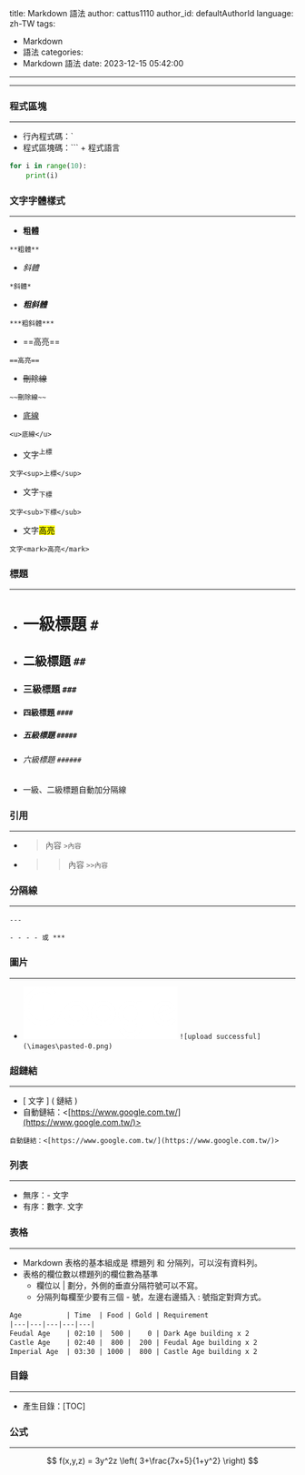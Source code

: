 title: Markdown 語法
author: cattus1110
author_id: defaultAuthorId
language: zh-TW
tags:
  - Markdown
  - 語法
categories:
  - Markdown 語法
date: 2023-12-15 05:42:00
---
---

### 程式區塊

---

- 行內程式碼：`
- 程式區塊碼：``` + 程式語言

```python
for i in range(10):
    print(i)
```

### 文字字體樣式

---

- **粗體**
```
**粗體**
```
- *斜體*
```
*斜體*
```
- ***粗斜體***
```
***粗斜體***
```
- ==高亮==
```
==高亮==
```
- ~~刪除線~~
```
~~刪除線~~
```
- <u>底線</u>
```
<u>底線</u>
```
- 文字<sup>上標</sup>
```
文字<sup>上標</sup>
```
- 文字<sub>下標</sub>
```
文字<sub>下標</sub>
```
- 文字<mark>高亮</mark>
```
文字<mark>高亮</mark>
```

### 標題

---

- # 一級標題	`#`
- ## 二級標題	`##`
- ### 三級標題	`###`
- #### 四級標題	`####`
- ##### 五級標題	`#####`
- ###### 六級標題	`######`
- 一級、二級標題自動加分隔線

### 引用

---

- >內容	`>內容`
- >>內容	`>>內容`

### 分隔線

---
`---`

`- - - - 或 ***`

### 圖片

---

- ![upload successful](\images\pasted-0.png)
`![upload successful](\images\pasted-0.png)`

### 超鏈結

---

- [ 文字 ] ( 鏈結 )
- 自動鏈結：<[https://www.google.com.tw/](https://www.google.com.tw/)>

`自動鏈結：<[https://www.google.com.tw/](https://www.google.com.tw/)>`

### 列表

---

- 無序：- 文字
- 有序：數字. 文字

### 表格

---

- Markdown 表格的基本組成是 標題列 和 分隔列，可以沒有資料列。
- 表格的欄位數以標題列的欄位數為基準
    - 欄位以 | 劃分，外側的垂直分隔符號可以不寫。
    - 分隔列每欄至少要有三個 - 號，左邊右邊插入 : 號指定對齊方式。

```
Age           | Time  | Food | Gold | Requirement
|---|---|---|---|---|
Feudal Age    | 02:10 |  500 |    0 | Dark Age building x 2
Castle Age    | 02:40 |  800 |  200 | Feudal Age building x 2
Imperial Age  | 03:30 | 1000 |  800 | Castle Age building x 2
```

### 目錄

---

- 產生目錄：[TOC]

### 公式

---

$$ f(x,y,z) = 3y^2z \left( 3+\frac{7x+5}{1+y^2} \right) $$